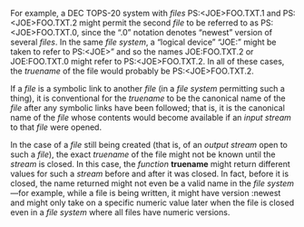  



For example, a DEC TOPS-20 system with *files* PS:&lt;JOE&gt;FOO.TXT.1 and PS:&lt;JOE&gt;FOO.TXT.2 might permit the second *file* to be referred to as PS:&lt;JOE&gt;FOO.TXT.0, since the “.0” notation denotes “newest” version of several *files*. In the same *file system*, a “logical device” “JOE:” might be taken to refer to PS:&lt;JOE&gt;” and so the names JOE:FOO.TXT.2 or JOE:FOO.TXT.0 might refer to PS:&lt;JOE&gt;FOO.TXT.2. In all of these cases, the *truename* of the file would probably be PS:&lt;JOE&gt;FOO.TXT.2. 



If a *file* is a symbolic link to another *file* (in a *file system* permitting such a thing), it is conventional for the *truename* to be the canonical name of the *file* after any symbolic links have been followed; that is, it is the canonical name of the *file* whose contents would become available if an *input stream* to that *file* were opened. 



In the case of a *file* still being created (that is, of an *output stream* open to such a *file*), the exact *truename* of the file might not be known until the *stream* is closed. In this case, the *function* **truename** might return different values for such a *stream* before and after it was closed. In fact, before it is closed, the name returned might not even be a valid name in the *file system*—for example, while a file is being written, it might have version :newest and might only take on a specific numeric value later when the file is closed even in a *file system* where all files have numeric versions. 







 



 



